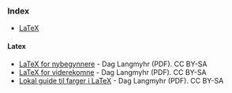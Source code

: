 ### Index

* [LaTeX](#latex)


#### Latex

* [LaTeX for nybegynnere](https://www.mn.uio.no/ifi/tjenester/it/hjelp/latex/latex-for-nybegynnere.pdf) - Dag Langmyhr (PDF). CC BY-SA
* [LaTeX for viderekomne](https://www.mn.uio.no/ifi/tjenester/it/hjelp/latex/latex-videre.pdf) - Dag Langmyhr (PDF). CC BY-SA
* [Lokal guide til farger i LaTeX](https://www.mn.uio.no/ifi/tjenester/it/hjelp/latex/farger.pdf) - Dag Langmyhr (PDF). CC BY-SA

